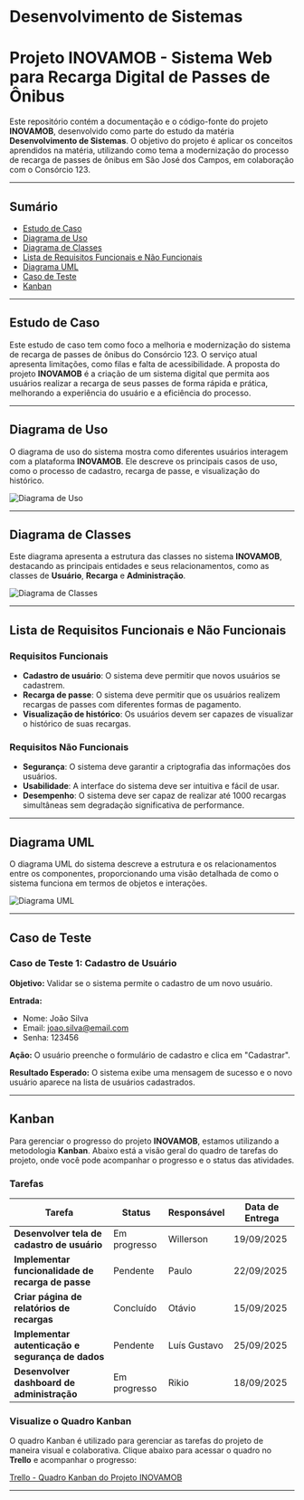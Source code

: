 # Desenvolvimento de Sistemas

# Projeto INOVAMOB - Sistema Web para Recarga Digital de Passes de Ônibus

Este repositório contém a documentação e o código-fonte do projeto **INOVAMOB**, desenvolvido como parte do estudo da matéria **Desenvolvimento de Sistemas**. O objetivo do projeto é aplicar os conceitos aprendidos na matéria, utilizando como tema a modernização do processo de recarga de passes de ônibus em São José dos Campos, em colaboração com o Consórcio 123.

---

## Sumário

- [Estudo de Caso](#estudo-de-caso)
- [Diagrama de Uso](#diagrama-de-uso)
- [Diagrama de Classes](#diagrama-de-classes)
- [Lista de Requisitos Funcionais e Não Funcionais](#lista-de-requisitos-funcionais-e-não-funcionais)
- [Diagrama UML](#diagrama-uml)
- [Caso de Teste](#caso-de-teste)
- [Kanban](#kanban)

---

## Estudo de Caso

Este estudo de caso tem como foco a melhoria e modernização do sistema de recarga de passes de ônibus do Consórcio 123. O serviço atual apresenta limitações, como filas e falta de acessibilidade. A proposta do projeto **INOVAMOB** é a criação de um sistema digital que permita aos usuários realizar a recarga de seus passes de forma rápida e prática, melhorando a experiência do usuário e a eficiência do processo.

---

## Diagrama de Uso

O diagrama de uso do sistema mostra como diferentes usuários interagem com a plataforma **INOVAMOB**. Ele descreve os principais casos de uso, como o processo de cadastro, recarga de passe, e visualização do histórico.

![Diagrama de Uso](caminho/para/imagem/diagrama_de_uso.png)

---

## Diagrama de Classes

Este diagrama apresenta a estrutura das classes no sistema **INOVAMOB**, destacando as principais entidades e seus relacionamentos, como as classes de **Usuário**, **Recarga** e **Administração**.

![Diagrama de Classes](caminho/para/imagem/diagrama_de_classes.png)

---

## Lista de Requisitos Funcionais e Não Funcionais

### Requisitos Funcionais

- **Cadastro de usuário**: O sistema deve permitir que novos usuários se cadastrem.
- **Recarga de passe**: O sistema deve permitir que os usuários realizem recargas de passes com diferentes formas de pagamento.
- **Visualização de histórico**: Os usuários devem ser capazes de visualizar o histórico de suas recargas.

### Requisitos Não Funcionais

- **Segurança**: O sistema deve garantir a criptografia das informações dos usuários.
- **Usabilidade**: A interface do sistema deve ser intuitiva e fácil de usar.
- **Desempenho**: O sistema deve ser capaz de realizar até 1000 recargas simultâneas sem degradação significativa de performance.

---

## Diagrama UML

O diagrama UML do sistema descreve a estrutura e os relacionamentos entre os componentes, proporcionando uma visão detalhada de como o sistema funciona em termos de objetos e interações.

![Diagrama UML](caminho/para/imagem/diagrama_uml.png)

---

## Caso de Teste

### Caso de Teste 1: Cadastro de Usuário

**Objetivo:** Validar se o sistema permite o cadastro de um novo usuário.

**Entrada:**
- Nome: João Silva
- Email: joao.silva@email.com
- Senha: 123456

**Ação:** O usuário preenche o formulário de cadastro e clica em "Cadastrar".

**Resultado Esperado:** O sistema exibe uma mensagem de sucesso e o novo usuário aparece na lista de usuários cadastrados.

---

## Kanban

Para gerenciar o progresso do projeto **INOVAMOB**, estamos utilizando a metodologia **Kanban**. Abaixo está a visão geral do quadro de tarefas do projeto, onde você pode acompanhar o progresso e o status das atividades.

### Tarefas

| Tarefa | Status | Responsável | Data de Entrega |
|--------|--------|-------------|-----------------|
| **Desenvolver tela de cadastro de usuário** | Em progresso | Willerson | 19/09/2025 |
| **Implementar funcionalidade de recarga de passe** | Pendente | Paulo | 22/09/2025 |
| **Criar página de relatórios de recargas** | Concluído | Otávio | 15/09/2025 |
| **Implementar autenticação e segurança de dados** | Pendente | Luís Gustavo | 25/09/2025 |
| **Desenvolver dashboard de administração** | Em progresso | Rikio | 18/09/2025 |

### Visualize o Quadro Kanban

O quadro Kanban é utilizado para gerenciar as tarefas do projeto de maneira visual e colaborativa. Clique abaixo para acessar o quadro no **Trello** e acompanhar o progresso:

[Trello - Quadro Kanban do Projeto INOVAMOB](https://trello.com/b/OT3Ox5vP/inovamob)

---
